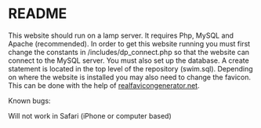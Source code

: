 # README #
This website should run on a lamp server. It requires Php, MySQL and Apache (recommended).
In order to get this website running you must first change the constants in /includes/dp_connect.php so that the website can connect to the MySQL server. You must also set up the database. A create statement is located in the top level of the repository (swim.sql). Depending on where the website is installed you may also need to change the favicon. This can be done with the help of [realfavicongenerator.net](realfavicongenerator.net).

Known bugs:

Will not work in Safari (iPhone or computer based)